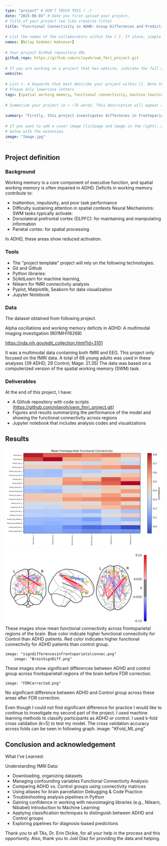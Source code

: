 ```yaml
---
type: "project" # DON'T TOUCH THIS ! :)
date: "2025-06-03" # Date you first upload your project.
# Title of your project (we like creative title)
title: "Functional Connectivity in ADHD: Group Differences and Predictive Modeling During Spatial Working Memory Task"

# List the names of the collaborators within the [ ]. If alone, simple put your name within []
names: [Nilay Ozdemir Haksever]

# Your project GitHub repository URL
github_repo: https://github.com/nilayoh/swm_fmri_project.git

# If you are working on a project that has website, indicate the full url including "https://" below or leave it empty.
website:

# List +- 4 keywords that best describe your project within []. Note that the project summary also involves a number of key words. Those are listed on top of the [github repository](https://github.com/brainhack-school2020/project_template), click `manage topics`.
# Please only lowercase letters
tags: [spatial working memory, functional connectivity, machine learning, ADHD]

# Summarize your project in < ~75 words. This description will appear at the top of your page and on the list page with other projects..

summary: "Firstly, this project investigates differences in frontoparietal brain connectivity between individuals diagnosed with ADHD and control participants during Spatial Working Memory Task, using fMRI-based connectivity data. In the second part of this project, To classify individuals as either having ADHD or being in control group based on functional connectivity data features machine learning models was tested by using k-fold cross validation. "

# If you want to add a cover image (listpage and image in the right), add it to your directory and indicate the name
# below with the extension.
image: "Image.jpg"
---
```

<!-- This is an html comment and this won't appear in the rendered page. You are now editing the "content" area, the core of your description. Everything that you can do in markdown is allowed below. We added a couple of comments to guide your through documenting your progress. -->

## Project definition

### Background
Working memory is a core component of executive function, and spatial working memory is often impaired in ADHD.
Deficits in working memory contribute to:
* Inattention, impulsivity, and poor task performance
* Difficulty sustaining attention in spatial contexts
Neural Mechanisms:
SWM tasks typically activate:
* Dorsolateral prefrontal cortex (DLPFC): for maintaining and manipulating information
* Parietal cortex: for spatial processing

In ADHD, these areas show reduced activation.

### Tools

* The "project template" project will rely on the following technologies:
* Git and Github
* Python libraries: 
* ScikitLearn for machine learning, 
* Nilearn for fMRI connectivity analysis 
* Pyplot, Matplotlib, Seaborn for data visualization
* Jupyter Notebook

### Data
The dataset obtained from following project.

Alpha oscillations and working memory deficits in ADHD: A multimodal imaging investigation (R01MH116268)

https://nda.nih.gov/edit_collection.html?id=3101

It was a multimodal data containing both fMRI and EEG. This project only focused on the fMRI data. A total of 68 young adults was used in these analyses (39 ADHD, 29 Control; Mage: 21.35)
The data was based on a computerized version of the spatial working memory (SWM) task. 



### Deliverables

At the end of this project, I have:
- A Github repository with code scripts (https://github.com/nilayoh/swm_fmri_project.git)
- Figures and results summarizing the performance of the model and showing the functional connectivity across regions
- Jupyter notebook that includes analysis codes and visualizations


## Results
![meanfrontoparietalfconn](meanfrontoparietalfunctionalconnectivity.png)
![BrainAllDiff](BrainAllDiff.png)
These images show mean functional connectivity across frontoparietal regions of the brain. Blue color indicate higher functional connectivity for Control than ADHD patients. Red color indicates higher functional connectivity for ADHD patients than control group.
 	
	image: "signdifferencesinfrontoparietalconnec.png"
        image: "BrainSignDiff.png"
These images show significant differences between ADHD and control group across frontoparietall regions of the brain before FDR correction.

	image: "FDRCorrected.png"
No significant difference between ADHD and Control group across these areas after FDR correction.

Even though I could not find significant difference for practice I would like to continue to investigate my second part of the project.
I used machine learning methods to classify participants as ADHD or control. I used k-fold cross validation (k=5) to test my model.
The cross validation accuracy across folds can be seen in following graph.
	image: "KFold_ML.png"

## Conclusion and acknowledgement

What I’ve Learned:

Understanding fMRI Data:
* Downloading, organizing datasets
* Managing confounding variables
Functional Connectivity Analysis:
* Comparing ADHD vs. Control groups using connectivity matrices
* Using atlases for brain parcellation
Debugging & Code Practice:
* Troubleshooting analysis pipelines in Python
* Gaining confidence in working with neuroimaging libraries (e.g., Nilearn, Nibabel)
Introduction to Machine Learning:
* Applying classification techniques to distinguish between ADHD and Control groups
* Exploring pipelines for diagnosis-based predictions

Thank you to all TAs, Dr. Erin Dickie, for all your help in the process and this opportunity. Also, thank you to Joel Diaz for providing the data and helping. 
